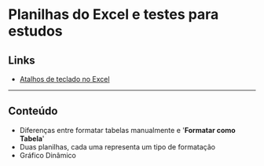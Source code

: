 # Planilhas do Excel e testes para estudos

## Links
- [ Atalhos de teclado no Excel ]( https://support.microsoft.com/pt-br/office/atalhos-de-teclado-no-excel-1798d9d5-842a-42b8-9c99-9b7213f0040f )

___

## Conteúdo
- Diferenças entre formatar tabelas manualmente e '**Formatar como Tabela**'
- Duas planilhas, cada uma representa um tipo de formatação
- Gráfico Dinâmico